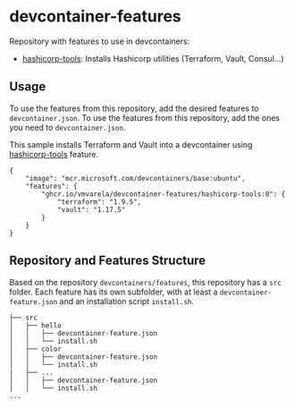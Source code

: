 # devcontainer-features

Repository with features to use in devcontainers:
- [hashicorp-tools](./src/hashicorp-tools/README.md): Installs Hashicorp utilities (Terraform, Vault, Consul...)

## Usage

To use the features from this repository, add the desired features to `devcontainer.json`. To use the features from this repository, add the ones you need to `devcontainer.json`.

This sample installs Terraform and Vault into a devcontainer using [hashicorp-tools](./src/hashicorp-tools/README.md) feature.

```jsonc
{
    "image": "mcr.microsoft.com/devcontainers/base:ubuntu",
    "features": {
        "ghcr.io/vmvarela/devcontainer-features/hashicorp-tools:0": {
            "terraform": "1.9.5",
            "vault": "1.17.5"
        }
    }
}
```

## Repository and Features Structure

Based on the repository `devcontainers/features`, this repository has a `src` folder. Each feature has its own subfolder, with at least a `devcontainer-feature.json` and an installation script `install.sh`.

```
├── src
│   ├── hello
│   │   ├── devcontainer-feature.json
│   │   └── install.sh
│   ├── color
│   │   ├── devcontainer-feature.json
│   │   └── install.sh
|   ├── ...
│   │   ├── devcontainer-feature.json
│   │   └── install.sh
...
```
